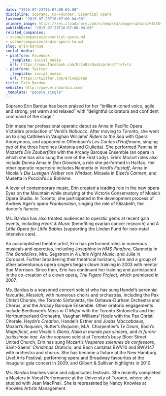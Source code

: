 ```yaml
---
date: "2015-07-23T16:07:00-04:00"
discipline: Soprano, Co-Founder, Essential Opera
lastmod: "2015-07-23T16:07:00-04:00"
primary_image: https://res.cloudinary.com/schmopera/image/upload/v1545409169/media/webhook-uploads/1437681939327/erin-26771.jpg.jpg
publishDate: "2015-07-23T16:07:00-04:00"
related_companies:
- scene/companies/essential-opera.md
- scene/companies/indie-opera-to.md
slug: erin-bardua
social_media:
- platform: Facebook
  _template: social_media
  url: https://www.facebook.com/ErinBarduaSoprano?fref=ts
- platform: Twitter
  _template: social_media
  url: https://twitter.com/erinsopran
title: Erin Bardua
website: http://www.erinbardua.com/
_template: "people_single"
---
```


Soprano Erin Bardua has been praised for her “brilliant-toned voice, agile and strong, yet warm and relaxed” with “delightful coloratura and confident command of the stage.”

Erin made her professional operatic debut as Anna in Pacific Opera Victoria’s production of Verdi’s *Nabucco*. After moving to Toronto, she went on to sing Cathleen in Vaughan Williams’ *Riders to the Sea* with Opera Anonymous, and appeared in Offenbach’s *Les Contes d’Hoffmann*, singing two of the three heroines (Antonia and Giulietta). She performed Pamina in Mozart’s *Die Zauberflöte* with the Arcady Baroque Ensemble (an opera in which she has also sung the role of the First Lady). Erin’s Mozart roles also include Donna Anna in *Don Giovanni*, a role she performed in Halifax. Her other operatic repertoire includes Nannetta in Verdi’s *Falstaff*, Anna in Nicolai’s *Die Lustigen Weiber von Windsor*, Micaela in Bizet’s *Carmen*, and Musetta in Puccini’s *La Bohème*.

A lover of contemporary music, Erin created a leading role in the new opera Eyes on the Mountain while studying at the Victoria Conservatory of Music’s Opera Studio. In Toronto, she participated in the development process of Andrew Ager’s opera *Frankenstein*, singing the role of Elizabeth, the doctor’s fiancée.

Ms. Bardua has also treated audiences to operatic gems at recent gala events, including *Heart & Music* (benefiting ovarian cancer research) and *A Little Opera for Little Babies* (supporting the Linden Fund for neo-natal intensive care).

An accomplished theatre artist, Erin has performed roles in numerous musicals and operettas, including Josephine in *HMS Pinafore*, Giannetta in *The Gondoliers*, Mrs. Segstrom in *A Little Night Music*, and Julie in *Carousel*. Further broadening their theatrical horizons, Erin and a group of other adventurous opera singers began clown training in 2003 with mentor Sue Morrison. Since then, Erin has continued her training and participated in the co-creation of a clown opera, *The Figaro Project*, which premiered in 2007.

Ms. Bardua is a seasoned concert soloist who has sung Handel’s perennial favourite, *Messiah*, with numerous choirs and orchestras, including the Pax Christi Chorale, the Toronto Sinfonietta, the Oshawa-Durham Orchestra and Chorus, and the Arcady Baroque Ensemble. Other oratorio engagements include Beethoven’s *Mass in C Major* with the Toronto Sinfonietta and the Northumberland Orchestra, Vaughan Williams’ *Hodie* with the Pax Christi Chorale, Haydn’s *Creation*, Handel’s *Esther*  and *Judas Maccabaeus*, Mozart’s *Requiem*, Rutter’s *Requiem*, M.A. Charpentier’s *Te Deum*, Bach’s *Magnificat*, and Vivaldi’s *Gloria, Nulla in mundo pax sincera*, and *In furore justissimae irae*. As the soprano soloist at Toronto’s busy Bloor Street United Church, Erin has sung Mozart’s *Vesperae solennes de confessore*, Saint-Säens’ *Christmas Oratorio*, and Bach cantatas BWV10 and BWV147 with orchestra and chorus. She has become a fixture at the New Hamburg Live! Arts Festival, performing opera and Broadway favourites at the inaugural gala concert in 2009, and Gilbert & Sullivan highlights in 2010.

Ms. Bardua teaches voice and adjudicates festivals. She recently completed a Masters in Vocal Performance at the University of Toronto, where she studied with Jean MacPhail. She is represented by Nancy Knowles at Knowles Artists Management.
